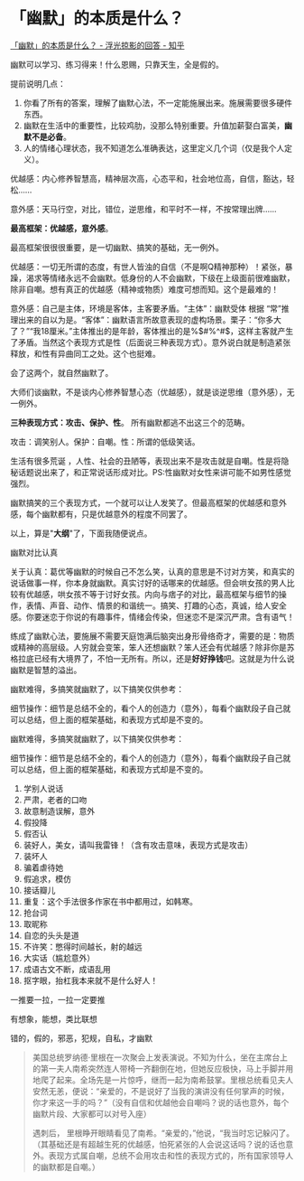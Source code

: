 # 「幽默」的本质是什么？ #

[「幽默」的本质是什么？ - 浮光掠影的回答 - 知乎](https://www.zhihu.com/question/20718431/answer/26897275)

幽默可以学习、练习得来！什么恩赐，只靠天生，全是假的。

提前说明几点：

1. 你看了所有的答案，理解了幽默心法，不一定能施展出来。施展需要很多硬件东西。
2. 幽默在生活中的重要性，比较鸡肋，没那么特别重要。升值加薪娶白富美，**幽默不是必备**。
3. 人的情绪心理状态，我不知道怎么准确表达，这里定义几个词（仅是我个人定义）。

优越感：内心修养智慧高，精神层次高，心态平和，社会地位高，自信，豁达，轻松……

意外感：天马行空，对比，错位，逆思维，和平时不一样，不按常理出牌……

**最高框架：优越感，意外感**。

最高框架很很很重要，是一切幽默、搞笑的基础，无一例外。

优越感：一切无所谓的态度，有世人皆浊的自信（不是啊Q精神那种）！紧张，暴躁，渴求等情绪永远不会幽默。低身份的人不会幽默，下级在上级面前很难幽默，除非自嘲。想有真正的优越感（精神或物质）难度可想而知。这个是最难的！

意外感：自己是主体，环境是客体，主客要矛盾。“主体”：幽默受体 根据 “常”推理出来的自以为是。“客体”：幽默语言所故意表现的虚构场景。栗子：“你多大了？”“我18厘米。”主体推出的是年龄，客体推出的是%$#%^#$，这样主客就产生了矛盾。当然这个表现方式是性（后面说三种表现方式）。意外说白就是制造紧张释放，和性有异曲同工之处。这个也挺难。

会了这两个，就自然幽默了。

大师们谈幽默，不是谈内心修养智慧心态（优越感），就是谈逆思维（意外感），无一例外。

**三种表现方式：攻击、保护、性**。 所有幽默都逃不出这三个的范畴。

攻击：调笑别人。保护：自嘲。性：所谓的低级笑话。

生活有很多荒诞 ，人性、社会的丑陋等，表现出来不是攻击就是自嘲。性是将隐秘话题说出来了，和正常说话形成对比。PS:性幽默对女性来讲可能不如男性感觉强烈。

幽默搞笑的三个表现方式，一个就可以让人发笑了。但最高框架的优越感和意外感，每个幽默都有，只是优越意外的程度不同罢了。

以上，算是"**大纲**"了，下面我随便说点。

幽默对比认真

关于认真：葛优等幽默的时候自己不怎么笑，认真的意思是不讨对方笑，和真实的说话做事一样，你本身就幽默。真实讨好的话哪来的优越感。但会哄女孩的男人比较有优越感，哄女孩不等于讨好女孩。内向与痞子的对比，最高框架与细节的操作，表情、声音、动作、情景的和谐统一。搞笑、打趣的心态，真诚，给人安全感。你要迷恋于你说的有趣事件，情绪会传染，但迷恋不是深沉严肃。含有语气！

练成了幽默心法，要施展不需要天庭饱满后脑突出身形骨络奇才，需要的是：物质或精神的高层级。人穷就会变笨，笨人还想幽默？笨人还会有优越感？除非你是苏格拉底已经有大境界了，不怕一无所有。所以，还是**好好挣钱**吧。这就是为什么说幽默是智慧的溢出。

幽默难得，多搞笑就幽默了，以下搞笑仅供参考：

细节操作：细节是总结不全的，看个人的创造力（意外），每看个幽默段子自己就可以总结，但上面的框架基础，和表现方式却是不变的。

幽默难得，多搞笑就幽默了，以下搞笑仅供参考：

细节操作：细节是总结不全的，看个人的创造力（意外），每看个幽默段子自己就可以总结，但上面的框架基础，和表现方式却是不变的。
1. 学别人说话
2. 严肃，老者的口吻
3. 故意制造误解，意外
4. 假投降
5. 假否认
6. 装好人，美女，请叫我雷锋！（含有攻击意味，表现方式是攻击）
7. 装坏人
8. 骗着虐待她
9. 假追求，模仿
10. 接话瓣儿
11. 重复：这个手法很多作家在书中都用过，如韩寒。
12. 抢台词
13. 取昵称
14. 自恋的头头是道
15. 不许笑：憋得时间越长，射的越远
16. 大实话（尴尬意外）
17. 成语古文不断，成语乱用
18. 抠字眼，抬杠我本来就不是什么好人！

一推要一拉，一拉一定要推

有想象，能想，类比联想

错的，假的，邪恶，犯规，自私，才幽默

>美国总统罗纳德·里根在一次聚会上发表演说。不知为什么，坐在主席台上的第一夫人南希突然连人带椅一齐翻倒在地，但她反应极快，马上手脚并用地爬了起来。全场先是一片惊呼，继而一起为南希鼓掌。里根总统看见夫人安然无恙，便说：“亲爱的，不是说好了当我的演讲没有任何掌声的时候，你才来这一手的吗？”（没有自信和优越他会自嘲吗？说的话也意外，每个幽默片段、大家都可以对号入座）
>
>遇刺后， 里根睁开眼睛看见了南希。“亲爱的，”他说，“我当时忘记躲闪了。（其基础还是有超越生死的优越感，怕死紧张的人会说这话吗？说的话也意外。表现方式属自嘲，总统不会用攻击和性的表现方式的，所有国家领导人的幽默都是自嘲。）







